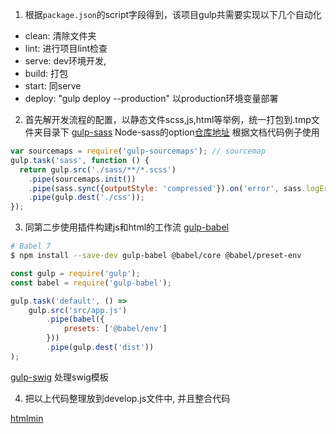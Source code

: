 1. 根据`package.json`的script字段得到，该项目gulp共需要实现以下几个自动化
* clean: 清除文件夹
* lint: 进行项目lint检查
* serve: dev环境开发,
* build: 打包
* start: 同serve
* deploy: "gulp deploy --production" 以production环境变量部署


2. 首先解开发流程的配置，以静态文件scss,js,html等举例，统一打包到.tmp文件夹目录下
  [gulp-sass](https://www.npmjs.com/package/gulp-sass)
  Node-sass的option[仓库地址](https://github.com/sass/node-sass#options)
  根据文档代码例子使用
  ```js
  var sourcemaps = require('gulp-sourcemaps'); // sourcemap
  gulp.task('sass', function () {
    return gulp.src('./sass/**/*.scss')
      .pipe(sourcemaps.init())
      .pipe(sass.sync({outputStyle: 'compressed'}).on('error', sass.logError))
      .pipe(gulp.dest('./css'));
  });
  ```

3. 同第二步使用插件构建js和html的工作流
  [gulp-babel](https://www.npmjs.com/package/gulp-babel)

  ```sh
  # Babel 7
  $ npm install --save-dev gulp-babel @babel/core @babel/preset-env
  ```

  ```js
  const gulp = require('gulp');
  const babel = require('gulp-babel');
  
  gulp.task('default', () =>
      gulp.src('src/app.js')
          .pipe(babel({
              presets: ['@babel/env']
          }))
          .pipe(gulp.dest('dist'))
  );
  ```
  [gulp-swig](https://github.com/colynb/gulp-swig#readme)
  处理swig模板

4. 把以上代码整理放到develop.js文件中, 并且整合代码






  [htmlmin](https://github.com/jonschlinkert/gulp-htmlmin)
